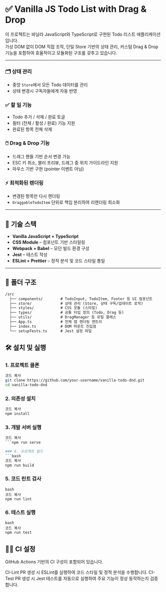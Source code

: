 # ✅ Vanilla JS Todo List with Drag & Drop

이 프로젝트는 바닐라 JavaScript와 TypeScript로 구현된 Todo 리스트 애플리케이션입니다.  
가상 DOM 없이 DOM 직접 조작, 단일 Store 기반의 상태 관리, 커스텀 Drag & Drop 기능을 포함하여 효율적이고 모듈화된 구조를 갖추고 있습니다.

---

### 🗂️ 상태 관리
- 중앙 `Store`에서 모든 Todo 데이터를 관리
- 상태 변경시 구독자들에게 자동 반영

### ✅ 할 일 기능
- Todo 추가 / 삭제 / 완료 토글
- 필터 (전체 / 활성 / 완료) 기능 지원
- 완료된 항목 전체 삭제

### 🖱️ Drag & Drop 기능
- 드래그 핸들 기반 순서 변경 가능
- ESC 키 취소, 블러 프리뷰, 드래그 중 위치 가이드라인 지원
- 마우스 기반 구현 (pointer 이벤트 아님)

### ⚡ 최적화된 렌더링
- 변경된 항목만 다시 렌더링
- `DraggableTodoItem` 단위로 책임 분리하여 리렌더링 최소화

---

## 🧱 기술 스택

- **Vanilla JavaScript + TypeScript**
- **CSS Module** – 컴포넌트 기반 스타일링
- **Webpack + Babel** – 모던 빌드 환경 구성
- **Jest** – 테스트 작성
- **ESLint + Prettier** – 정적 분석 및 코드 스타일 통일

---

## 📁 폴더 구조

```txt
/src
  ├── components/        # TodoInput, TodoItem, Footer 등 UI 컴포넌트
  ├── store/             # 상태 관리 (Store, 상태 구독/업데이트 로직)
  ├── styles/            # CSS 모듈 (스타일)
  ├── types/             # 공통 타입 정의 (Todo, Drag 등)
  ├── utils/             # DragManager 등 유틸 클래스
  ├── App.ts             # 전체 앱 렌더링 엔트리
  ├── index.ts           # DOM 마운트 진입점
  └── setupTests.ts      # Jest 설정 파일
```


## 🛠 설치 및 실행
### 1. 프로젝트 클론
```bash
코드 복사
git clone https://github.com/your-username/vanilla-todo-dnd.git
cd vanilla-todo-dnd
```

### 2. 의존성 설치
```bash
코드 복사
npm install
```
### 3. 개발 서버 실행
```bash
코드 복사
```npm run serve

### 4. 프로젝트 빌드
```bash
코드 복사
npm run build
```

### 5. 코드 린트 검사
```
bash
코드 복사
npm run lint
```

### 6. 테스트 실행
```
bash
코드 복사
npm run test
```
## 🧑‍💻 CI 설정
GitHub Actions 기반의 CI 구성이 포함되어 있습니다.

CI-Lint
PR 생성 시 ESLint를 실행하여 코드 스타일 및 정적 분석을 수행합니다.
CI-Test
PR 생성 시 Jest 테스트를 자동으로 실행하여 주요 기능이 정상 동작하는지 검증합니다.
